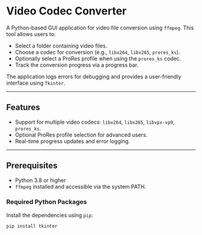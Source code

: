 # Video Codec Converter

A Python-based GUI application for video file conversion using `ffmpeg`. This tool allows users to:
- Select a folder containing video files.
- Choose a codec for conversion (e.g., `libx264`, `libx265`, `prores_ks`).
- Optionally select a ProRes profile when using the `prores_ks` codec.
- Track the conversion progress via a progress bar.

The application logs errors for debugging and provides a user-friendly interface using `Tkinter`.

---

## Features
- Support for multiple video codecs: `libx264`, `libx265`, `libvpx-vp9`, `prores_ks`.
- Optional ProRes profile selection for advanced users.
- Real-time progress updates and error logging.

---

## Prerequisites
- Python 3.8 or higher
- `ffmpeg` installed and accessible via the system PATH.

### Required Python Packages
Install the dependencies using `pip`:

```bash
pip install tkinter
